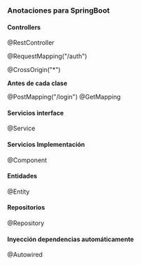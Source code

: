 ### Anotaciones para SpringBoot

#### Controllers

@RestController

@RequestMapping("/auth")

@CrossOrigin("*")

**Antes de cada clase**

@PostMapping("/login")
@GetMapping


#### Servicios interface

@Service

#### Servicios Implementación

@Component

#### Entidades

@Entity

#### Repositorios

@Repository

#### Inyección dependencias automáticamente

@Autowired